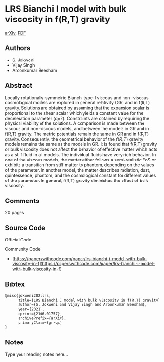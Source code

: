 
# LRS Bianchi I model with bulk viscosity in f(R,T) gravity

[arXiv](https://arxiv.org/abs/2106.01757), [PDF](https://arxiv.org/pdf/2106.01757.pdf)

## Authors

- S. Jokweni
- Vijay Singh
- Aroonkumar Beesham

## Abstract

Locally-rotationally-symmetric Bianchi type-I viscous and non -viscous cosmological models are explored in general relativity (GR) and in f(R,T) gravity. Solutions are obtained by assuming that the expansion scalar is proportional to the shear scalar which yields a constant value for the deceleration parameter (q=2). Constraints are obtained by requiring the physical viability of the solutions. A comparison is made between the viscous and non-viscous models, and between the models in GR and in f(R,T) gravity. The metric potentials remain the same in GR and in f(R,T) gravity. Consequently, the geometrical behavior of the $f(R,T)$ gravity models remains the same as the models in GR. It is found that f(R,T) gravity or bulk viscosity does not affect the behavior of effective matter which acts as a stiff fluid in all models. The individual fluids have very rich behavior. In one of the viscous models, the matter either follows a semi-realistic EoS or exhibits a transition from stiff matter to phantom, depending on the values of the parameter. In another model, the matter describes radiation, dust, quintessence, phantom, and the cosmological constant for different values of the parameter. In general, f(R,T) gravity diminishes the effect of bulk viscosity.

## Comments

20 pages

## Source Code

Official Code



Community Code

- [https://paperswithcode.com/paper/lrs-bianchi-i-model-with-bulk-viscosity-in-f](https://paperswithcode.com/paper/lrs-bianchi-i-model-with-bulk-viscosity-in-f)

## Bibtex

```tex
@misc{jokweni2021lrs,
      title={LRS Bianchi I model with bulk viscosity in f(R,T) gravity}, 
      author={S. Jokweni and Vijay Singh and Aroonkumar Beesham},
      year={2021},
      eprint={2106.01757},
      archivePrefix={arXiv},
      primaryClass={gr-qc}
}
```

## Notes

Type your reading notes here...

